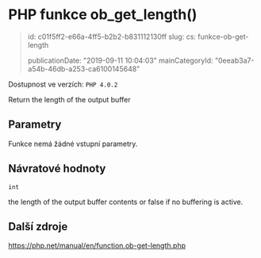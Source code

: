 PHP funkce ob_get_length()
==========================

> id: c01f5ff2-e66a-4ff5-b2b2-b831112130ff
> slug:
> 	cs: funkce-ob-get-length
> 
> publicationDate: "2019-09-11 10:04:03"
> mainCategoryId: "0eeab3a7-a54b-46db-a253-ca6100145648"

Dostupnost ve verzích: `PHP 4.0.2`

Return the length of the output buffer


Parametry
--------------

Funkce nemá žádné vstupní parametry.

Návratové hodnoty
----------------

`int`

the length of the output buffer contents or false if no
buffering is active.

Další zdroje
------------

https://php.net/manual/en/function.ob-get-length.php
